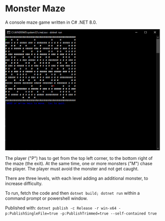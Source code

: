 # Monster Maze

A console maze game written in C# .NET 8.0.

<img src="./MonsterMazeScreenshot.png" width=640>

The player ("P") has to get from the top left corner, to the bottom right of the maze (the exit).   At the same time, one or more monsters ("M") chase the player.   The player must avoid the monster and not get caught.

There are three levels, with each level adding an additional monster, to increase difficulty.

To run, fetch the code and then ```dotnet build; dotnet run``` within a command prompt or powershell window.

Published with:
```dotnet publish -c Release -r win-x64 -p:PublishSingleFile=true -p:PublishTrimmed=true --self-contained true```
